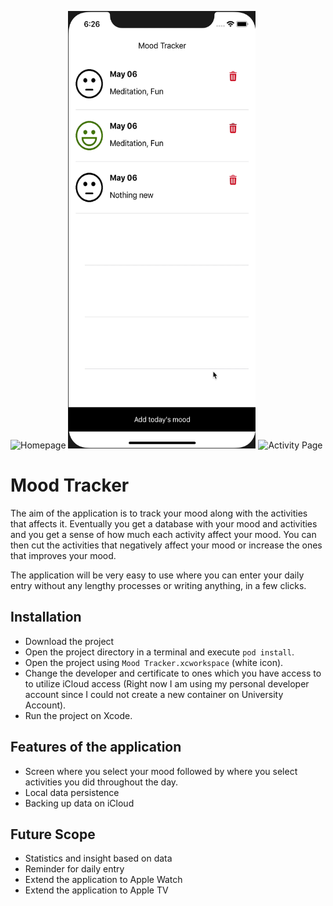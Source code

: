 ![Homepage](https://github.com/avin-sharma/Mood-Tracker/blob/master/mt_homepage.png=700x300)
<img src="https://github.com/avin-sharma/Mood-Tracker/blob/master/mt_homepage.png" width="300" height="700">
![Activity Page](https://github.com/avin-sharma/Mood-Tracker/blob/master/my_activitypage.png=700x300)
#  Mood Tracker

The aim of the application is to track your mood along with the activities that affects it. Eventually you get a database with your mood and activities and you get a sense of how much each activity affect your mood. You can then cut the activities that negatively affect your mood or increase the ones that improves your mood. 

The application will be very easy to use where you can enter your daily entry without any lengthy processes or writing anything, in a few clicks.

## Installation
- Download the project
- Open the project directory in a terminal and execute `pod install`.
- Open the project using `Mood Tracker.xcworkspace` (white icon).
- Change the developer and certificate to ones which you have access to to utilize iCloud access (Right now I am using my personal developer account since I could not create a new container on University Account).
- Run the project on Xcode.

## Features of the application

- Screen where you select your mood followed by where you select activities you did throughout the day.
- Local data persistence
- Backing up data on iCloud

## Future Scope

- Statistics and insight based on data
- Reminder for daily entry
- Extend the application to Apple Watch
- Extend the application to Apple TV
